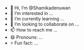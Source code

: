 - 👋 Hi, I’m @Shamikadenuwan
- 👀 I’m interested in ...
- 🌱 I’m currently learning ...
- 💞️ I’m looking to collaborate on ...
- 📫 How to reach me ...
- 😄 Pronouns: ...
- ⚡ Fun fact: ...

<!---
Shamikadenuwan/Shamikadenuwan is a ✨ special ✨ repository because its `README.md` (this file) appears on your GitHub profile.
You can click the Preview link to take a look at your changes.
--->
